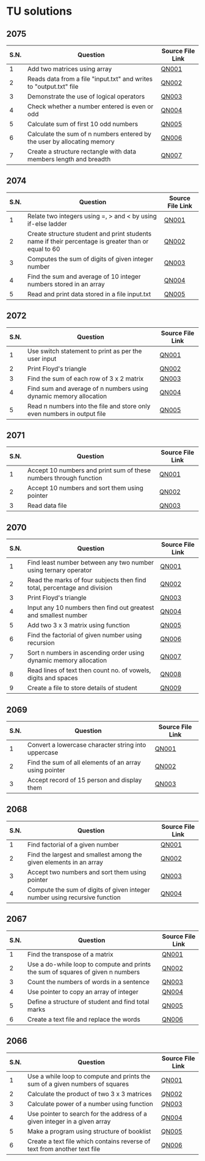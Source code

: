 # TU solutions

## 2075

| S.N. | Question                                                                | Source File Link      |
| ---- | ----------------------------------------------------------------------- | --------------------- |
| 1    | Add two matrices using array                                            | [QN001](2075/QN001.c) |
| 2    | Reads data from a file "input.txt" and writes to "output.txt" file      | [QN002](2075/QN002.c) |
| 3    | Demonstrate the use of logical operators                                | [QN003](2075/QN003.c) |
| 4    | Check whether a number entered is even or odd                           | [QN004](2075/QN004.c) |
| 5    | Calculate sum of first 10 odd numbers                                   | [QN005](2075/QN005.c) |
| 6    | Calculate the sum of n numbers entered by the user by allocating memory | [QN006](2075/QN006.c) |
| 7    | Create a structure rectangle with data members length and breadth       | [QN007](2075/QN007.c) |

## 2074

| S.N. | Question                                                                                            | Source File Link      |
| ---- | --------------------------------------------------------------------------------------------------- | --------------------- |
| 1    | Relate two integers using =, > and < by using if-else ladder                                        | [QN001](2074/QN001.c) |
| 2    | Create structure student and print students name if their percentage is greater than or equal to 60 | [QN002](2074/QN002.c) |
| 3    | Computes the sum of digits of given integer number                                                  | [QN003](2074/QN003.c) |
| 4    | Find the sum and average of 10 integer numbers stored in an array                                   | [QN004](2074/QN004.c) |
| 5    | Read and print data stored in a file input.txt                                                      | [QN005](2074/QN005.c) |

## 2072

| S.N. | Question                                                                | Source File Link      |
| ---- | ----------------------------------------------------------------------- | --------------------- |
| 1    | Use switch statement to print as per the user input                     | [QN001](2072/QN001.c) |
| 2    | Print Floyd's triangle                                                  | [QN002](2072/QN002.c) |
| 3    | Find the sum of each row of 3 x 2 matrix                                | [QN003](2072/QN003.c) |
| 4    | Find sum and average of n numbers using dynamic memory allocation       | [QN004](2072/QN004.c) |
| 5    | Read n numbers into the file and store only even numbers in output file | [QN005](2072/QN005.c) |

## 2071

| S.N. | Question                                                          | Source File Link      |
| ---- | ----------------------------------------------------------------- | --------------------- |
| 1    | Accept 10 numbers and print sum of these numbers through function | [QN001](2071/QN001.c) |
| 2    | Accept 10 numbers and sort them using pointer                     | [QN002](2071/QN002.c) |
| 3    | Read data file                                                    | [QN003](2071/QN003.c) |

## 2070

| S.N. | Question                                                                 | Source File Link      |
| ---- | ------------------------------------------------------------------------ | --------------------- |
| 1    | Find least number between any two number using ternary operator          | [QN001](2070/QN001.c) |
| 2    | Read the marks of four subjects then find total, percentage and division | [QN002](2070/QN002.c) |
| 3    | Print Floyd's triangle                                                   | [QN003](2070/QN003.c) |
| 4    | Input any 10 numbers then find out greatest and smallest number          | [QN004](2070/QN004.c) |
| 5    | Add two 3 x 3 matrix using function                                      | [QN005](2070/QN005.c) |
| 6    | Find the factorial of given number using recursion                       | [QN006](2070/QN006.c) |
| 7    | Sort n numbers in ascending order using dynamic memory allocation        | [QN007](2070/QN007.c) |
| 8    | Read lines of text then count no. of vowels, digits and spaces           | [QN008](2070/QN008.c) |
| 9    | Create a file to store details of student                                | [QN009](2070/QN009.c) |

## 2069

| S.N. | Question                                               | Source File Link      |
| ---- | ------------------------------------------------------ | --------------------- |
| 1    | Convert a lowercase character string into uppercase    | [QN001](2069/QN001.c) |
| 2    | Find the sum of all elements of an array using pointer | [QN002](2069/QN002.c) |
| 3    | Accept record of 15 person and display them            | [QN003](2069/QN003.c) |

## 2068

| S.N. | Question                                                                   | Source File Link      |
| ---- | -------------------------------------------------------------------------- | --------------------- |
| 1    | Find factorial of a given number                                           | [QN001](2068/QN001.c) |
| 2    | Find the largest and smallest among the given elements in an array         | [QN002](2068/QN002.c) |
| 3    | Accept two numbers and sort them using pointer                             | [QN003](2068/QN003.c) |
| 4    | Compute the sum of digits of given integer number using recursive function | [QN004](2068/QN004.c) |

## 2067

| S.N. | Question                                                                        | Source File Link      |
| ---- | ------------------------------------------------------------------------------- | --------------------- |
| 1    | Find the transpose of a matrix                                                  | [QN001](2067/QN001.c) |
| 2    | Use a do-while loop to compute and prints the sum of squares of given n numbers | [QN002](2067/QN002.c) |
| 3    | Count the numbers of words in a sentence                                        | [QN003](2067/QN003.c) |
| 4    | Use pointer to copy an array of integer                                         | [QN004](2067/QN004.c) |
| 5    | Define a structure of student and find total marks                              | [QN005](2067/QN005.c) |
| 6    | Create a text file and replace the words                                        | [QN006](2067/QN006.c) |

## 2066

| S.N. | Question                                                                     | Source File Link      |
| ---- | ---------------------------------------------------------------------------- | --------------------- |
| 1    | Use a while loop to compute and prints the sum of a given numbers of squares | [QN001](2066/QN001.c) |
| 2    | Calculate the product of two 3 x 3 matrices                                  | [QN002](2066/QN002.c) |
| 3    | Calculate power of a number using function                                   | [QN003](2066/QN003.c) |
| 4    | Use pointer to search for the address of a given integer in a given array    | [QN004](2066/QN004.c) |
| 5    | Make a program using structure of booklist                                   | [QN005](2066/QN005.c) |
| 6    | Create a text file which contains reverse of text from another text file     | [QN006](2066/QN006.c) |
